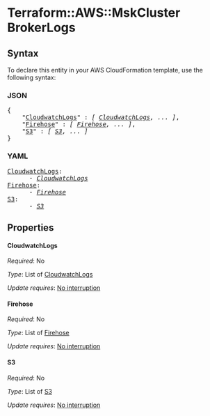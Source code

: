 # Terraform::AWS::MskCluster BrokerLogs

## Syntax

To declare this entity in your AWS CloudFormation template, use the following syntax:

### JSON

<pre>
{
    "<a href="#cloudwatchlogs" title="CloudwatchLogs">CloudwatchLogs</a>" : <i>[ <a href="brokerlogs-cloudwatchlogs.md">CloudwatchLogs</a>, ... ]</i>,
    "<a href="#firehose" title="Firehose">Firehose</a>" : <i>[ <a href="brokerlogs-firehose.md">Firehose</a>, ... ]</i>,
    "<a href="#s3" title="S3">S3</a>" : <i>[ <a href="brokerlogs-s3.md">S3</a>, ... ]</i>
}
</pre>

### YAML

<pre>
<a href="#cloudwatchlogs" title="CloudwatchLogs">CloudwatchLogs</a>: <i>
      - <a href="brokerlogs-cloudwatchlogs.md">CloudwatchLogs</a></i>
<a href="#firehose" title="Firehose">Firehose</a>: <i>
      - <a href="brokerlogs-firehose.md">Firehose</a></i>
<a href="#s3" title="S3">S3</a>: <i>
      - <a href="brokerlogs-s3.md">S3</a></i>
</pre>

## Properties

#### CloudwatchLogs

_Required_: No

_Type_: List of <a href="brokerlogs-cloudwatchlogs.md">CloudwatchLogs</a>

_Update requires_: [No interruption](https://docs.aws.amazon.com/AWSCloudFormation/latest/UserGuide/using-cfn-updating-stacks-update-behaviors.html#update-no-interrupt)

#### Firehose

_Required_: No

_Type_: List of <a href="brokerlogs-firehose.md">Firehose</a>

_Update requires_: [No interruption](https://docs.aws.amazon.com/AWSCloudFormation/latest/UserGuide/using-cfn-updating-stacks-update-behaviors.html#update-no-interrupt)

#### S3

_Required_: No

_Type_: List of <a href="brokerlogs-s3.md">S3</a>

_Update requires_: [No interruption](https://docs.aws.amazon.com/AWSCloudFormation/latest/UserGuide/using-cfn-updating-stacks-update-behaviors.html#update-no-interrupt)

